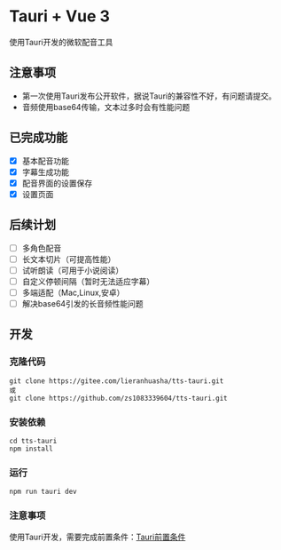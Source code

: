 # Tauri + Vue 3

使用Tauri开发的微软配音工具

## 注意事项

- 第一次使用Tauri发布公开软件，据说Tauri的兼容性不好，有问题请提交。
- 音频使用base64传输，文本过多时会有性能问题

## 已完成功能

- [x] 基本配音功能
- [x] 字幕生成功能
- [x] 配音界面的设置保存
- [x] 设置页面

## 后续计划

- [ ] 多角色配音
- [ ] 长文本切片（可提高性能）
- [ ] 试听朗读（可用于小说阅读）
- [ ] 自定义停顿间隔（暂时无法适应字幕）
- [ ] 多端适配（Mac,Linux,安卓）
- [ ] 解决base64引发的长音频性能问题

## 开发

### 克隆代码

```
git clone https://gitee.com/lieranhuasha/tts-tauri.git
或
git clone https://github.com/zs1083339604/tts-tauri.git
```

### 安装依赖

```
cd tts-tauri
npm install
```

### 运行

```
npm run tauri dev
```

### 注意事项

使用Tauri开发，需要完成前置条件：[Tauri前置条件](https://tauri.app/zh-cn/start/prerequisites/)